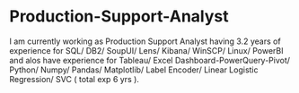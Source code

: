 # Production-Support-Analyst
I am currently working as Production Support Analyst having 3.2 years of experience for SQL/ DB2/ SoupUI/ Lens/ Kibana/ WinSCP/ Linux/ PowerBI and alos have experience for Tableau/  Excel Dashboard-PowerQuery-Pivot/ Python/ Numpy/ Pandas/ Matplotlib/ Label Encoder/ Linear Logistic Regression/ SVC ( total exp 6 yrs ).

